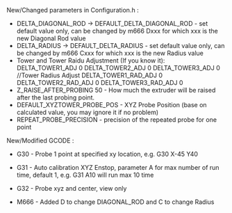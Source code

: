 New/Changed parameters in Configuration.h :

* DELTA_DIAGONAL_ROD  ->  DEFAULT_DELTA_DIAGONAL_ROD  - set default value only, can be changed by m666 Dxxx for which xxx is the new Diagonal Rod value
* DELTA_RADIUS        ->  DEFAULT_DELTA_RADIUS        - set default value only, can be changed by m666 Cxxx for which xxx is the new Radius value
* Tower and Tower Raidu Adjustment (If you know it):
    DELTA_TOWER1_ADJ  0
    DELTA_TOWER2_ADJ  0
    DELTA_TOWER3_ADJ  0
    //Tower Radius Adjust
    DELTA_TOWER1_RAD_ADJ  0
    DELTA_TOWER2_RAD_ADJ  0
    DELTA_TOWER3_RAD_ADJ  0
* Z_RAISE_AFTER_PROBING 50    - How much the extruder will be raised after the last probing point.
* DEFAULT_XYZTOWER_PROBE_POS  - XYZ Probe Position (base on calculated value, you may ignore it if no problem)
* REPEAT_PROBE_PRECISION	    - precision of the repeated probe for one point

New/Modified GCODE :

* G30   - Probe 1 point at specified xy location, e.g. G30 X-45 Y40
* G31   - Auto calibration XYZ Enstop, parameter A for max number of run time, default 1, e.g. G31 A10 will run max 10 time
* G32   - Probe xyz and center, view only
  
* M666  - Added D to change DIAGONAL_ROD and C to change Radius
